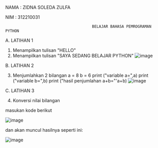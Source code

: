 NAMA  : ZIDNA SOLEDA ZULFA

NIM   : 312210031


                                          BELAJAR BAHASA PEMROGRAMAN PYTHON


A. LATIHAN 1

1. Menampilkan tulisan "HELLO"
2. Menampilkan tulisan "SAYA SEDANG BELAJAR PYTHON"
![image](https://user-images.githubusercontent.com/115474076/197374390-5f91f142-b1a3-40a4-9f20-3c7de0b0b31a.png)

B. LATIHAN 2

3. Menjumlahkan 2 bilangan
a = 8
b = 6
print ("variable a=",a)
print ("variable b=",b)
print ("hasil penjumlahan a+b="'a+b)
![image](https://user-images.githubusercontent.com/115474076/197374716-68980d95-135f-40ca-9a81-fa66d34258d1.png)

C. LATIHAN 3

4. Konversi nilai bilangan

masukan kode berikut

![image](https://user-images.githubusercontent.com/115474076/197376084-4e25fbb7-8c88-4f2d-b8bc-e0bdbf22f20b.png)

dan akan muncul hasilnya seperti ini: 

![image](https://user-images.githubusercontent.com/115474076/197376150-8b87f7a3-de1a-461a-9aff-878fce77cf2f.png)
